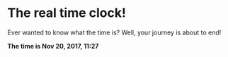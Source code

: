 # The real time clock!

Ever wanted to know what the time is? Well, your journey is about to end!

**The time is Nov 20, 2017, 11:27**